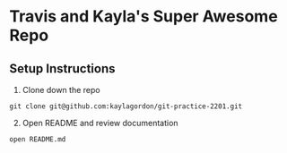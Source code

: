 # Travis and Kayla's Super Awesome Repo

## Setup Instructions
1. Clone down the repo
```
git clone git@github.com:kaylagordon/git-practice-2201.git
```
2. Open README and review documentation
```
open README.md
```
